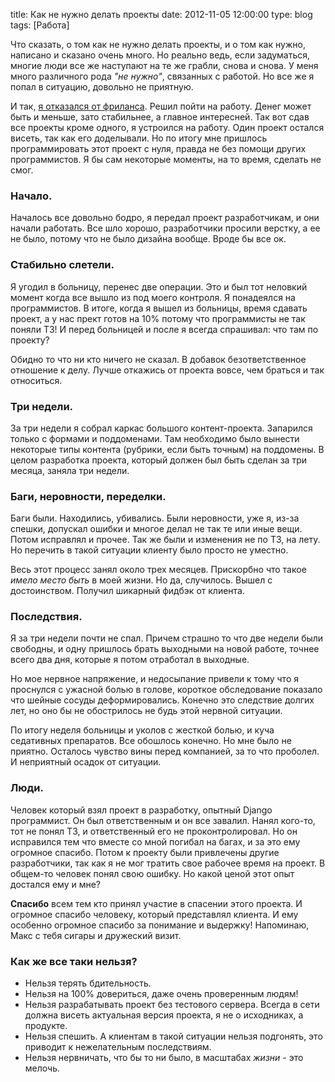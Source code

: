 title: Как не нужно делать проекты
date: 2012-11-05 12:00:00
type: blog
tags: [Работа]

Что сказать, о том как не нужно делать проекты, и о том как нужно, написано и сказано очень много. Но реально ведь, если задуматься, многие люди все же наступают на те же грабли, снова и снова. У меня много различного рода *"не нужно"*, связанных с работой. Но все же я попал в ситуацию, довольно не приятную. 

И так, [я отказался от фриланса](/blog/why-i-gave-up-freelancing/). Решил пойти на работу. Денег может быть и меньше, зато стабильнее, а главное интересней. Так вот сдав все проекты кроме одного, я устроился на работу. Один проект остался висеть, так как его доделывали. Но по итогу мне пришлось программировать этот проект с нуля, правда не без помощи других программистов. Я бы сам некоторые моменты, на то время, сделать не смог. 

### Начало. 

Началось все довольно бодро, я передал проект разработчикам, и они начали работать. Все шло хорошо, разработчики просили верстку, а ее не было, потому что не было дизайна вообще. Вроде бы все ок. 

### Стабильно слетели.

Я угодил в больницу, перенес две операции. Это и был тот неловкий момент когда все вышло из под моего контроля. Я понадеялся на программистов. В итоге, когда я вышел из больницы, время сдавать проект, а у нас прект готов на 10% потому что программисты не так поняли ТЗ! И перед больницей и после я всегда спрашивал: что там по проекту? 

Обидно то что ни кто ничего не сказал. В добавок безответственное отношение к делу. Лучше откажись от проекта вовсе, чем браться и так относиться. 

### Три недели. 

За три недели я собрал каркас большого контент-проекта. Запарился только с формами и поддоменами. Там необходимо было вынести некоторые типы контента (рубрики, если быть точным) на поддомены. В целом разработка проекта, который должен был быть сделан за три месяца, заняла три недели. 

### Баги, неровности, переделки.

Баги были. Находились, убивались. Были неровности, уже я, из-за спешки, допускал ошибки и многое делал не так те или иные вещи. Потом исправлял и прочее. Так же были и изменения не по ТЗ, на лету. Но перечить в такой ситуации клиенту было просто не уместно. 

Весь этот процесс занял около трех месяцев. Прискорбно что такое *имело место быть* в моей жизни. Но да, случилось. Вышел с достоинством. Получил шикарный фидбэк от клиента. 

### Последствия.

Я за три недели почти не спал. Причем страшно то что две недели были свободны, и одну пришлось брать выходными на новой работе, точнее всего два дня, которые я потом отработал в выходные. 

Но мое нервное напряжение, и недосыпание привели к тому что я проснулся с ужасной болью в голове, короткое обследование показало что шейные сосуды деформировались. Конечно это следствие долгих лет, но оно бы не обострилось не будь этой нервной ситуации. 

По итогу неделя больницы и уколов с жесткой болью, и куча седативных препаратов. Все обошлось конечно. Но мне было не приятно. Осталось чувство вины перед компанией, за то что проболел. И неприятный осадок от ситуации. 

### Люди. 

Человек который взял проект в разработку, опытный Django программист. Он был ответственным и он все завалил. Нанял кого-то, тот не понял ТЗ, и ответственный его не проконтролировал. Но он исправился тем что вместе со мной погибал на багах, и за это ему огромное спасибо. Потом к проекту были привлечены другие разработчики, так как я не мог тратить свое рабочее время на проект. В общем-то человек понял свою ошибку. Но какой ценой этот опыт достался ему и мне? 

**Спасибо** всем тем кто принял участие в спасении этого проекта. И огромное спасибо человеку, который представлял клиента. И ему особенно огромное спасибо за понимание и выдержку! Напоминаю, Макс с тебя сигары и дружеский визит. 

### Как же все таки нельзя?

* Нельзя терять бдительность.
* Нельзя на 100% довериться, даже очень проверенным людям!
* Нельзя разрабатывать проект без тестового сервера. Всегда в сети должна висеть актуальная версия проекта, я не о исходниках, а продукте.
* Нельзя спешить. А клиентам в такой ситуации нельзя подгонять, это приводит к нежелательным последствиям.
* Нельзя нервничать, что бы то ни было, в масштабах *жизни* - это мелочь. 

